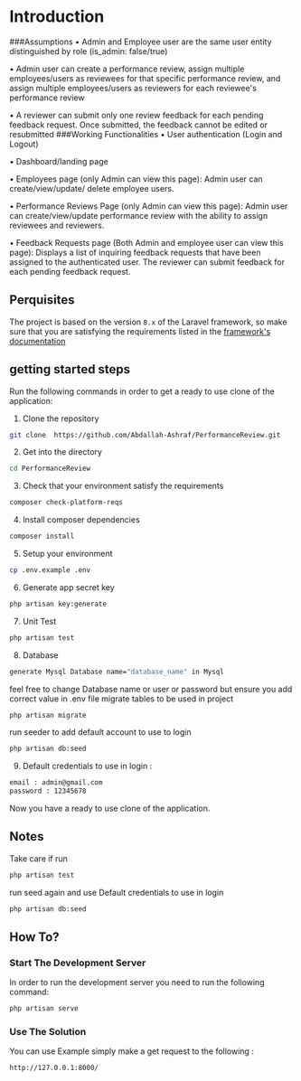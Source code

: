 Introduction
===
###Assumptions
• Admin and Employee user are the same user entity distinguished by role (is_admin:
false/true)

• Admin user can create a performance review, assign multiple employees/users as
reviewees for that specific performance review, and assign multiple employees/users
as reviewers for each reviewee's performance review

• A reviewer can submit only one review feedback for each pending feedback request.
Once submitted, the feedback cannot be edited or resubmitted
###Working Functionalities
• User authentication (Login and Logout)

• Dashboard/landing page

• Employees page (only Admin can view this page): Admin user can create/view/update/
delete employee users.

• Performance Reviews Page (only Admin can view this page): Admin user can
create/view/update performance review with the ability to assign reviewees and
reviewers.

• Feedback Requests page (Both Admin and employee user can view this page):
Displays a list of inquiring feedback requests that have been assigned to the
authenticated user. The reviewer can submit feedback for each pending feedback
request.

## Perquisites
The project is based on the version `8.x` of the Laravel framework,
so make sure that you are satisfying the requirements
listed in the [framework's documentation](https://laravel.com/docs/8.x)

## getting started steps
Run the following commands in order to get a ready to use clone of the application:

1. Clone the repository
```bash
git clone  https://github.com/Abdallah-Ashraf/PerformanceReview.git
```
2. Get into the directory
```bash
cd PerformanceReview
```
3. Check that your environment satisfy the requirements
```bash
composer check-platform-reqs
```
4. Install composer dependencies
```bash
composer install
```
5. Setup your environment
```bash
cp .env.example .env
```
6. Generate app secret key
```bash
php artisan key:generate
```
7. Unit Test
```bash
php artisan test
```
8. Database
```bash
generate Mysql Database name="database_name" in Mysql 
``` 
feel free to change Database name or user or password  but ensure you add correct value in .env file
migrate tables to be used in project
```bash
php artisan migrate
``` 
run seeder to add default account to use to login
```bash
php artisan db:seed
```
9. Default credentials to use in login :
```bash
email : admin@gmail.com
password : 12345678
```
Now you have a ready to use clone of the application.

## Notes 
Take care if run 
```bash 
php artisan test
```
run seed again and use Default credentials to use in login
```bash
php artisan db:seed
```

## How To?



### Start The Development Server
In order to run the development server you need to run the following command:
```bash
php artisan serve
```

### Use The Solution

You can use Example
simply make a get request to the following :
```
http://127.0.0.1:8000/
```

